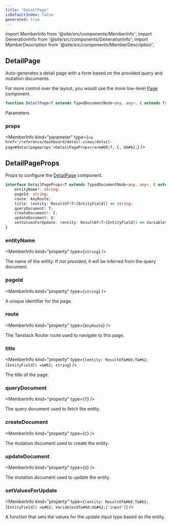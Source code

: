 ```yaml
---
title: "DetailPage"
isDefaultIndex: false
generated: true
---
```

<!-- This file was generated from the Vendure source. Do not modify. Instead, re-run the "docs:build" script -->
import MemberInfo from '@site/src/components/MemberInfo';
import GenerationInfo from '@site/src/components/GenerationInfo';
import MemberDescription from '@site/src/components/MemberDescription';


## DetailPage

<GenerationInfo sourceFile="packages/dashboard/src/lib/framework/page/detail-page.tsx" sourceLine="147" packageName="@vendure/dashboard" since="3.3.0" />

Auto-generates a detail page with a form based on the provided query and mutation documents.

For more control over the layout, you would use the more low-level <a href='/reference/dashboard/page-layout/page#page'>Page</a> component.

```ts title="Signature"
function DetailPage<T extends TypedDocumentNode<any, any>, C extends TypedDocumentNode<any, any>, U extends TypedDocumentNode<any, any>>(props: DetailPageProps<T, C, U>): void
```
Parameters

### props

<MemberInfo kind="parameter" type={`<a href='/reference/dashboard/detail-views/detail-page#detailpageprops'>DetailPageProps</a>&#60;T, C, U&#62;`} />



## DetailPageProps

<GenerationInfo sourceFile="packages/dashboard/src/lib/framework/page/detail-page.tsx" sourceLine="43" packageName="@vendure/dashboard" since="3.3.0" />

Props to configure the <a href='/reference/dashboard/detail-views/detail-page#detailpage'>DetailPage</a> component.

```ts title="Signature"
interface DetailPageProps<T extends TypedDocumentNode<any, any>, C extends TypedDocumentNode<any, any>, U extends TypedDocumentNode<any, any>, EntityField extends keyof ResultOf<T> = DetailEntityPath<T>> {
    entityName?: string;
    pageId: string;
    route: AnyRoute;
    title: (entity: ResultOf<T>[EntityField]) => string;
    queryDocument: T;
    createDocument?: C;
    updateDocument: U;
    setValuesForUpdate: (entity: ResultOf<T>[EntityField]) => VariablesOf<U>['input'];
}
```

<div className="members-wrapper">

### entityName

<MemberInfo kind="property" type={`string`}   />

The name of the entity.
If not provided, it will be inferred from the query document.
### pageId

<MemberInfo kind="property" type={`string`}   />

A unique identifier for the page.
### route

<MemberInfo kind="property" type={`AnyRoute`}   />

The Tanstack Router route used to navigate to this page.
### title

<MemberInfo kind="property" type={`(entity: ResultOf&#60;T&#62;[EntityField]) =&#62; string`}   />

The title of the page.
### queryDocument

<MemberInfo kind="property" type={`T`}   />

The query document used to fetch the entity.
### createDocument

<MemberInfo kind="property" type={`C`}   />

The mutation document used to create the entity.
### updateDocument

<MemberInfo kind="property" type={`U`}   />

The mutation document used to update the entity.
### setValuesForUpdate

<MemberInfo kind="property" type={`(entity: ResultOf&#60;T&#62;[EntityField]) =&#62; VariablesOf&#60;U&#62;['input']`}   />

A function that sets the values for the update input type based on the entity.


</div>
